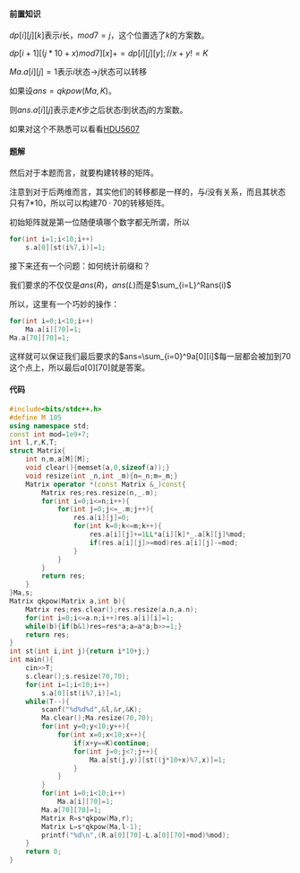 #### 前置知识

$dp[i][j][k]$表示$i$长，$mod7=j$，这个位置选了$k$的方案数。

$dp[i+1][(j*10+x)mod7][x]+=dp[i][j][y];//x+y!=K​$

$Ma.a[i][j]=1$表示$i$状态->$j$状态可以转移

如果设$ans=qkpow(Ma,K)$。

则$ans.a[i][j]$表示走$K$步之后状态$i$到状态$j$的方案数。

如果对这个不熟悉可以看看[HDU5607](http://acm.hdu.edu.cn/showproblem.php?pid=5607)



#### 题解

然后对于本题而言，就要构建转移的矩阵。

注意到对于后两维而言，其实他们的转移都是一样的，与$i$没有关系，而且其状态只有7*10，所以可以构建$70·70$的转移矩阵。

初始矩阵就是第一位随便填哪个数字都无所谓，所以

```cpp
for(int i=1;i<10;i++)
	s.a[0][st(i%7,i)]=1;
```



接下来还有一个问题：如何统计前缀和？

我们要求的不仅仅是$ans(R)，ans(L)$而是$\sum_{i=L}^Rans(i)$

所以，这里有一个巧妙的操作：

```cpp
for(int i=0;i<10;i++)
    Ma.a[i][70]=1;
Ma.a[70][70]=1;
```

这样就可以保证我们最后要求的$ans=\sum_{i=0}^9a[0][i]$每一层都会被加到70这个点上，所以最后$a[0][70]$就是答案。



#### 代码

```cpp
#include<bits/stdc++.h>
#define M 105
using namespace std;
const int mod=1e9+7;
int l,r,K,T;
struct Matrix{
    int n,m,a[M][M];
    void clear(){memset(a,0,sizeof(a));}
    void resize(int _n,int _m){n=_n;m=_m;}
    Matrix operator *(const Matrix &_)const{
        Matrix res;res.resize(n,_.m);
        for(int i=0;i<=n;i++){
            for(int j=0;j<=_.m;j++){
                res.a[i][j]=0;
                for(int k=0;k<=m;k++){
                    res.a[i][j]+=1LL*a[i][k]*_.a[k][j]%mod;
                    if(res.a[i][j]>=mod)res.a[i][j]-=mod;    
                }
            }
        }
        return res;
    }
}Ma,s;
Matrix qkpow(Matrix a,int b){
    Matrix res;res.clear();res.resize(a.n,a.n);
    for(int i=0;i<=a.n;i++)res.a[i][i]=1;
    while(b){if(b&1)res=res*a;a=a*a;b>>=1;}
    return res;
}
int st(int i,int j){return i*10+j;}
int main(){
	cin>>T;
	s.clear();s.resize(70,70);
	for(int i=1;i<10;i++)
		s.a[0][st(i%7,i)]=1;
	while(T--){
		scanf("%d%d%d",&l,&r,&K);
		Ma.clear();Ma.resize(70,70);
		for(int y=0;y<10;y++){
			for(int x=0;x<10;x++){
				if(x+y==K)continue;
				for(int j=0;j<7;j++){
					Ma.a[st(j,y)][st((j*10+x)%7,x)]=1;
				}
			}
		}
		for(int i=0;i<10;i++)
			Ma.a[i][70]=1;
		Ma.a[70][70]=1;
		Matrix R=s*qkpow(Ma,r);
		Matrix L=s*qkpow(Ma,l-1);
		printf("%d\n",(R.a[0][70]-L.a[0][70]+mod)%mod);
	}
	return 0;
}
```

